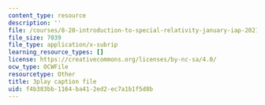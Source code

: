 ```yaml
---
content_type: resource
description: ''
file: /courses/8-20-introduction-to-special-relativity-january-iap-2021/f4b383bb1164ba412ed2ec7a1b1f5d8b_UQFwsgznP-E.srt
file_size: 7039
file_type: application/x-subrip
learning_resource_types: []
license: https://creativecommons.org/licenses/by-nc-sa/4.0/
ocw_type: OCWFile
resourcetype: Other
title: 3play caption file
uid: f4b383bb-1164-ba41-2ed2-ec7a1b1f5d8b
---
```

